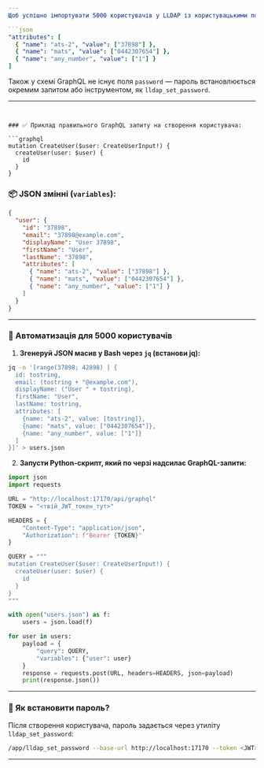 ```yaml
---
Щоб успішно імпортувати 5000 користувачів у LLDAP із користувацькими полями (`ats-2`, `mats`, `any_number`), потрібно дотриматись **точного GraphQL формату**, в якому атрибути передаються окремим масивом об’єктів виду:

```json
"attributes": [
  { "name": "ats-2", "value": ["37898"] },
  { "name": "mats", "value": ["0442307654"] },
  { "name": "any_number", "value": ["1"] }
]
```

Також у схемі GraphQL не існує поля `password` — пароль встановлюється окремим запитом або інструментом, як `lldap_set_password`.

---
```


### ✅ Приклад правильного GraphQL запиту на створення користувача:

```graphql
mutation CreateUser($user: CreateUserInput!) {
  createUser(user: $user) {
    id
  }
}
```

### 📦 JSON змінні (`variables`):

```json
{
  "user": {
    "id": "37898",
    "email": "37898@example.com",
    "displayName": "User 37898",
    "firstName": "User",
    "lastName": "37898",
    "attributes": [
      { "name": "ats-2", "value": ["37898"] },
      { "name": "mats", "value": ["0442307654"] },
      { "name": "any_number", "value": ["1"] }
    ]
  }
}
```

---

### 🔁 Автоматизація для 5000 користувачів

1. **Згенеруй JSON масив у Bash через `jq` (встанови jq):**

```bash
jq -n '[range(37898; 42898) | {
  id: tostring,
  email: (tostring + "@example.com"),
  displayName: ("User " + tostring),
  firstName: "User",
  lastName: tostring,
  attributes: [
    {name: "ats-2", value: [tostring]},
    {name: "mats", value: ["0442307654"]},
    {name: "any_number", value: ["1"]}
  ]
}]' > users.json
```

2. **Запусти Python-скрипт, який по черзі надсилає GraphQL-запити:**

```python
import json
import requests

URL = "http://localhost:17170/api/graphql"
TOKEN = "<твій_JWT_токен_тут>"

HEADERS = {
    "Content-Type": "application/json",
    "Authorization": f"Bearer {TOKEN}"
}

QUERY = """
mutation CreateUser($user: CreateUserInput!) {
  createUser(user: $user) {
    id
  }
}
"""

with open("users.json") as f:
    users = json.load(f)

for user in users:
    payload = {
        "query": QUERY,
        "variables": {"user": user}
    }
    response = requests.post(URL, headers=HEADERS, json=payload)
    print(response.json())
```

---

### 🔑 Як встановити пароль?

Після створення користувача, пароль задається через утиліту `lldap_set_password`:

```bash
/app/lldap_set_password --base-url http://localhost:17170 --token <JWT> --username 37898 --password StrongPass123!
```
---
